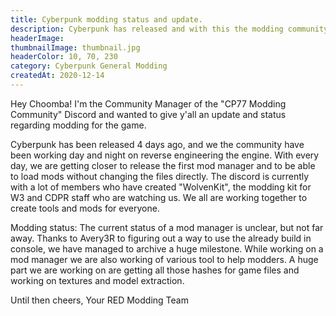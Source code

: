 ```yaml
---
title: Cyberpunk modding status and update.
description: Cyberpunk has released and with this the modding community has started working on their own modding tools.
headerImage:
thumbnailImage: thumbnail.jpg
headerColor: 10, 70, 230
category: Cyberpunk General Modding
createdAt: 2020-12-14
---
```


Hey Choomba!
I'm the Community Manager of the "CP77 Modding Community" Discord and wanted to give y'all an update and status regarding modding for the game.

Cyberpunk has been released 4 days ago, and we the community have been working day and night on reverse engineering the engine. With every day, we are getting closer to release the first mod manager and to be able to load mods without changing the files directly. The discord is currently with a lot of members who have created "WolvenKit", the modding kit for W3 and CDPR staff who are watching us. We all are working together to create tools and mods for everyone.

Modding status:
The current status of a mod manager is unclear, but not far away. Thanks to Avery3R to figuring out a way to use the already build in console, we have managed to archive a huge milestone. While working on a mod manager we are also working of various tool to help modders. A huge part we are working on are getting all those hashes for game files and working on textures and model extraction.


Until then cheers,
Your RED Modding Team
